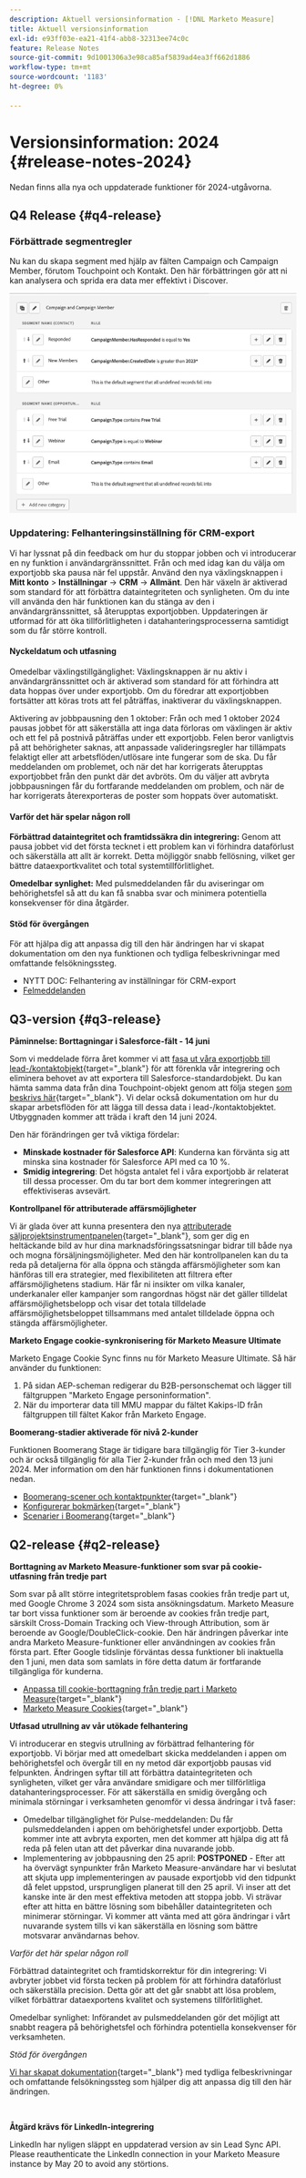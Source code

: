 ```yaml
---
description: Aktuell versionsinformation - [!DNL Marketo Measure]
title: Aktuell versionsinformation
exl-id: e93ff03e-ea21-41f4-abb8-32313ee74c0c
feature: Release Notes
source-git-commit: 9d1001306a3e98ca85af5839ad4ea3ff662d1886
workflow-type: tm+mt
source-wordcount: '1183'
ht-degree: 0%

---
```


# Versionsinformation: 2024 {#release-notes-2024}

Nedan finns alla nya och uppdaterade funktioner för 2024-utgåvorna.

## Q4 Release {#q4-release}

### Förbättrade segmentregler

Nu kan du skapa segment med hjälp av fälten Campaign och Campaign Member, förutom Touchpoint och Kontakt. Den här förbättringen gör att ni kan analysera och sprida era data mer effektivt i Discover.

![Segmentregler för medlemmar](assets/campaign-member.png)

### Uppdatering: Felhanteringsinställning för CRM-export

Vi har lyssnat på din feedback om hur du stoppar jobben och vi introducerar en ny funktion i användargränssnittet. Från och med idag kan du välja om exportjobb ska pausa när fel uppstår. Använd den nya växlingsknappen i **Mitt konto** > **Inställningar** → **CRM** → **Allmänt**. Den här växeln är aktiverad som standard för att förbättra dataintegriteten och synligheten. Om du inte vill använda den här funktionen kan du stänga av den i användargränssnittet, så återupptas exportjobben. Uppdateringen är utformad för att öka tillförlitligheten i datahanteringsprocesserna samtidigt som du får större kontroll.

#### Nyckeldatum och utfasning

Omedelbar växlingstillgänglighet: Växlingsknappen är nu aktiv i användargränssnittet och är aktiverad som standard för att förhindra att data hoppas över under exportjobb. Om du föredrar att exportjobben fortsätter att köras trots att fel påträffas, inaktiverar du växlingsknappen.

Aktivering av jobbpausning den 1 oktober: Från och med 1 oktober 2024 pausas jobbet för att säkerställa att inga data förloras om växlingen är aktiv och ett fel på postnivå påträffas under ett exportjobb. Felen beror vanligtvis på att behörigheter saknas, att anpassade valideringsregler har tillämpats felaktigt eller att arbetsflöden/utlösare inte fungerar som de ska. Du får meddelanden om problemet, och när det har korrigerats återupptas exportjobbet från den punkt där det avbröts. Om du väljer att avbryta jobbpausningen får du fortfarande meddelanden om problem, och när de har korrigerats återexporteras de poster som hoppats över automatiskt.

#### Varför det här spelar någon roll

**Förbättrad dataintegritet och framtidssäkra din integrering:** Genom att pausa jobbet vid det första tecknet i ett problem kan vi förhindra dataförlust och säkerställa att allt är korrekt. Detta möjliggör snabb fellösning, vilket ger bättre dataexportkvalitet och total systemtillförlitlighet.

**Omedelbar synlighet:** Med pulsmeddelanden får du aviseringar om behörighetsfel så att du kan få snabba svar och minimera potentiella konsekvenser för dina åtgärder.

#### Stöd för övergången

För att hjälpa dig att anpassa dig till den här ändringen har vi skapat dokumentation om den nya funktionen och tydliga felbeskrivningar med omfattande felsökningssteg.

* NYTT DOC: Felhantering av inställningar för CRM-export
* [Felmeddelanden](/help/configuration-and-setup/getting-started-with-marketo-measure/error-notifications.md)

## Q3-version {#q3-release}

<p>

**Påminnelse: Borttagningar i Salesforce-fält - 14 juni**

Som vi meddelade förra året kommer vi att [fasa ut våra exportjobb till lead-/kontaktobjekt](https://nation.marketo.com/t5/employee-blogs/marketo-measure-salesforce-lead-and-contact-field-deprecation-06/ba-p/350179){target="_blank"} för att förenkla vår integrering och eliminera behovet av att exportera till Salesforce-standardobjekt. Du kan hämta samma data från dina Touchpoint-objekt genom att följa stegen [som beskrivs här](/help/release-notes/previous-releases/2023.md#deprecations){target="_blank"}. Vi delar också dokumentation om hur du skapar arbetsflöden för att lägga till dessa data i lead-/kontaktobjektet. Utbyggnaden kommer att träda i kraft den 14 juni 2024.

Den här förändringen ger två viktiga fördelar:

* **Minskade kostnader för Salesforce API**: Kunderna kan förvänta sig att minska sina kostnader för Salesforce API med ca 10 %.
* **Smidig integrering**: Det högsta antalet fel i våra exportjobb är relaterat till dessa processer. Om du tar bort dem kommer integreringen att effektiviseras avsevärt.

**Kontrollpanel för attributerade affärsmöjligheter**

Vi är glada över att kunna presentera den nya [attributerade säljprojektsinstrumentpanelen](/help/marketo-measure-discover-ui/dashboards/attributed-opportunity-dashboard.md){target="_blank"}, som ger dig en heltäckande bild av hur dina marknadsföringssatsningar bidrar till både nya och mogna försäljningsmöjligheter. Med den här kontrollpanelen kan du ta reda på detaljerna för alla öppna och stängda affärsmöjligheter som kan hänföras till era strategier, med flexibiliteten att filtrera efter affärsmöjlighetens stadium. Här får ni insikter om vilka kanaler, underkanaler eller kampanjer som rangordnas högst när det gäller tilldelat affärsmöjlighetsbelopp och visar det totala tilldelade affärsmöjlighetsbeloppet tillsammans med antalet tilldelade öppna och stängda affärsmöjligheter.

**Marketo Engage cookie-synkronisering för Marketo Measure Ultimate**

Marketo Engage Cookie Sync finns nu för Marketo Measure Ultimate. Så här använder du funktionen:

1. På sidan AEP-scheman redigerar du B2B-personschemat och lägger till fältgruppen &quot;Marketo Engage personinformation&quot;.
1. När du importerar data till MMU mappar du fältet Kakips-ID från fältgruppen till fältet Kakor från Marketo Engage.

**Boomerang-stadier aktiverade för nivå 2-kunder**

Funktionen Boomerang Stage är tidigare bara tillgänglig för Tier 3-kunder och är också tillgänglig för alla Tier 2-kunder från och med den 13 juni 2024. Mer information om den här funktionen finns i dokumentationen nedan.

* [Boomerang-scener och kontaktpunkter](/help/advanced-marketo-measure-features/boomerang/boomerang-stages-and-touchpoints.md){target="_blank"}
* [Konfigurerar bokmärken](/help/advanced-marketo-measure-features/boomerang/setting-up-boomerang-stages.md){target="_blank"}
* [Scenarier i Boomerang](/help/advanced-marketo-measure-features/boomerang/boomerang-stage-scenarios.md){target="_blank"}

<p>

## Q2-release {#q2-release}

<p>

**Borttagning av Marketo Measure-funktioner som svar på cookie-utfasning från tredje part**

Som svar på allt större integritetsproblem fasas cookies från tredje part ut, med Google Chrome 3 2024 som sista ansökningsdatum. Marketo Measure tar bort vissa funktioner som är beroende av cookies från tredje part, särskilt Cross-Domain Tracking och View-through Attribution, som är beroende av Google/DoubleClick-cookie. Den här ändringen påverkar inte andra Marketo Measure-funktioner eller användningen av cookies från första part. Efter Google tidslinje förväntas dessa funktioner bli inaktuella den 1 juni, men data som samlats in före detta datum är fortfarande tillgängliga för kunderna.

* [Anpassa till cookie-borttagning från tredje part i Marketo Measure](https://nation.marketo.com/t5/employee-blogs/adapting-to-third-party-cookie-deprecation-in-marketo-measure/ba-p/345110){target="_blank"}
* [Marketo Measure Cookies](/help/marketo-measure-tracking/setting-up-tracking/marketo-measure-cookies.md){target="_blank"}

**Utfasad utrullning av vår utökade felhantering**

Vi introducerar en stegvis utrullning av förbättrad felhantering för exportjobb. Vi börjar med att omedelbart skicka meddelanden i appen om behörighetsfel och övergår till en ny metod där exportjobb pausas vid felpunkten. Ändringen syftar till att förbättra dataintegriteten och synligheten, vilket ger våra användare smidigare och mer tillförlitliga datahanteringsprocesser. För att säkerställa en smidig övergång och minimala störningar i verksamheten genomför vi dessa ändringar i två faser:

* Omedelbar tillgänglighet för Pulse-meddelanden: Du får pulsmeddelanden i appen om behörighetsfel under exportjobb. Detta kommer inte att avbryta exporten, men det kommer att hjälpa dig att få reda på felen utan att det påverkar dina nuvarande jobb.
* Implementering av jobbpausning den 25 april: **POSTPONED** - Efter att ha övervägt synpunkter från Marketo Measure-användare har vi beslutat att skjuta upp implementeringen av pausade exportjobb vid den tidpunkt då felet uppstod, ursprungligen planerat till den 25 april. Vi inser att det kanske inte är den mest effektiva metoden att stoppa jobb. Vi strävar efter att hitta en bättre lösning som bibehåller dataintegriteten och minimerar störningar. Vi kommer att vänta med att göra ändringar i vårt nuvarande system tills vi kan säkerställa en lösning som bättre motsvarar användarnas behov.

_Varför det här spelar någon roll_

Förbättrad dataintegritet och framtidskorrektur för din integrering: Vi avbryter jobbet vid första tecken på problem för att förhindra dataförlust och säkerställa precision. Detta gör att det går snabbt att lösa problem, vilket förbättrar dataexportens kvalitet och systemens tillförlitlighet.

Omedelbar synlighet: Införandet av pulsmeddelanden gör det möjligt att snabbt reagera på behörighetsfel och förhindra potentiella konsekvenser för verksamheten.

_Stöd för övergången_

[Vi har skapat dokumentation](/help/configuration-and-setup/getting-started-with-marketo-measure/error-notifications.md){target="_blank"} med tydliga felbeskrivningar och omfattande felsökningssteg som hjälper dig att anpassa dig till den här ändringen.

<br>

**Åtgärd krävs för LinkedIn-integrering**

LinkedIn har nyligen släppt en uppdaterad version av sin Lead Sync API. Please reauthenticate the LinkedIn connection in your Marketo Measure instance by May 20 to avoid any störtions.

